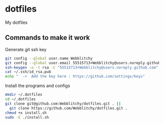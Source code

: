 # dotfiles
My dotfiles

## Commands to make it work

Generate git ssh key
```bash
git config --global user.name Webblitchy
git config --global user.email 55515713+Webblitchy@users.noreply.github.com
ssh-keygen -o -t rsa -C "55515713+Webblitchy@users.noreply.github.com"
cat ~/.ssh/id_rsa.pub
echo "  ->  Add the key here : https://github.com/settings/keys"
```

Install the programs and configs
```bash
mkdir ~/.dotfiles
cd ~/.dotfiles
git clone git@github.com:Webblitchy/dotfiles.git . ||
  git clone https://github.com/Webblitchy/dotfiles.git .
chmod +x install.sh
sudo -E ./install.sh
```

